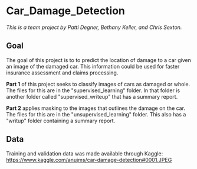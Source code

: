 # Car_Damage_Detection

*This is a team project by Patti Degner, Bethany Keller, and Chris Sexton.* 

## Goal

The goal of this project is to to predict the location of damage to a car given an image of the damaged car. This information could be used for faster insurance assessment and claims processing.

**Part 1** of this project seeks to classify images of cars as damaged or whole. The files for this are in the "supervised_learning" folder. In that folder is another folder called "supervised_writeup" that has a summary report. 

**Part 2** applies masking to the images that outlines the damage on the car. The files for this are in the "unsupervised_learning" folder. This also has a "writup" folder containing a summary report. 

## Data

Training and validation data was made available through Kaggle: https://www.kaggle.com/anujms/car-damage-detection#0001.JPEG
